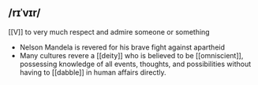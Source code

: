 ## /rɪˈvɪr/  
[[V]]
to very much respect and admire someone or something

- Nelson Mandela is revered for his brave fight against apartheid
- Many cultures revere a [[deity]] who is believed to be [[omniscient]], possessing knowledge of all events, thoughts, and possibilities without having to [[dabble]] in human affairs directly.
